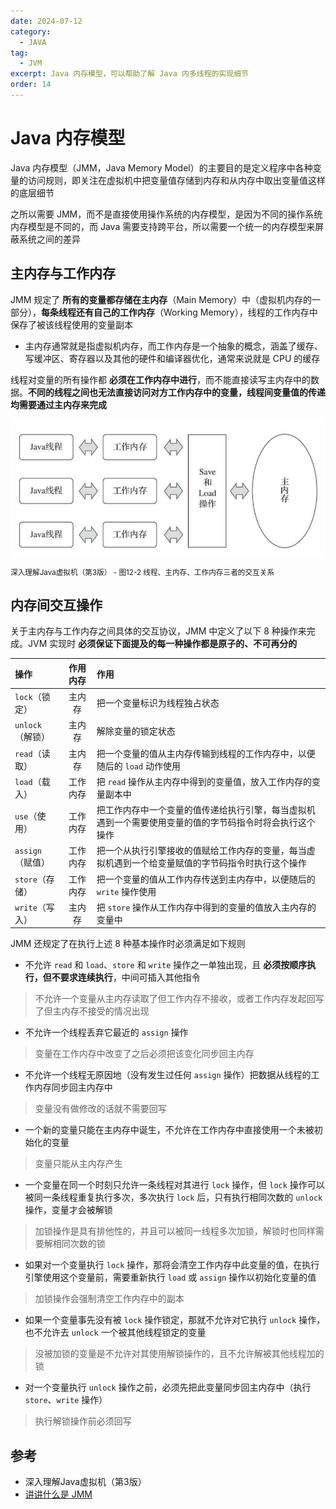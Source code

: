 ```yaml
---
date: 2024-07-12
category:
  - JAVA
tag:
  - JVM
excerpt: Java 内存模型，可以帮助了解 Java 内多线程的实现细节
order: 14
---
```


# Java 内存模型

Java 内存模型（JMM，Java Memory Model）的主要目的是定义程序中各种变量的访问规则，即关注在虚拟机中把变量值存储到内存和从内存中取出变量值这样的底层细节

之所以需要 JMM，而不是直接使用操作系统的内存模型，是因为不同的操作系统内存模型是不同的，而 Java 需要支持跨平台，所以需要一个统一的内存模型来屏蔽系统之间的差异

## 主内存与工作内存

JMM 规定了 **所有的变量都存储在主内存**（Main Memory）中（虚拟机内存的一部分），**每条线程还有自己的工作内存**（Working Memory），线程的工作内存中保存了被该线程使用的变量副本

- 主内存通常就是指虚拟机内存，而工作内存是一个抽象的概念，涵盖了缓存、写缓冲区、寄存器以及其他的硬件和编译器优化，通常来说就是 CPU 的缓存

线程对变量的所有操作都 **必须在工作内存中进行**，而不能直接读写主内存中的数据。**不同的线程之间也无法直接访问对方工作内存中的变量，线程间变量值的传递均需要通过主内存来完成**

![](./md.assets/main_working.png)

<small>深入理解Java虚拟机（第3版） - 图12-2 线程、主内存、工作内存三者的交互关系</small>

## 内存间交互操作

关于主内存与工作内存之间具体的交互协议，JMM 中定义了以下 8 种操作来完成。JVM 实现时 **必须保证下面提及的每一种操作都是原子的、不可再分的**

| 操作 | 作用内存 | 作用 |
| :- |:-: |:- |
| `lock`（锁定） | 主内存 | 把一个变量标识为线程独占状态 |
| `unlock`（解锁） | 主内存 | 解除变量的锁定状态 |
| `read`（读取） | 主内存 | 把一个变量的值从主内存传输到线程的工作内存中，以便随后的 `load` 动作使用 |
| `load`（载入） | 工作内存 | 把 `read` 操作从主内存中得到的变量值，放入工作内存的变量副本中 |
| `use`（使用） | 工作内存 | 把工作内存中一个变量的值传递给执行引擎，每当虚拟机遇到一个需要使用变量的值的字节码指令时将会执行这个操作 |
| `assign`（赋值） | 工作内存 | 把一个从执行引擎接收的值赋给工作内存的变量，每当虚拟机遇到一个给变量赋值的字节码指令时执行这个操作 |
| `store`（存储） | 工作内存 | 把一个变量的值从工作内存传送到主内存中，以便随后的 `write` 操作使用 |
| `write`（写入） | 主内存 | 把 `store` 操作从工作内存中得到的变量的值放入主内存的变量中 |

JMM 还规定了在执行上述 8 种基本操作时必须满足如下规则

- 不允许 `read` 和 `load`、`store` 和 `write` 操作之一单独出现，且 **必须按顺序执行，但不要求连续执行**，中间可插入其他指令

> 不允许一个变量从主内存读取了但工作内存不接收，或者工作内存发起回写了但主内存不接受的情况出现

- 不允许一个线程丢弃它最近的 `assign` 操作

> 变量在工作内存中改变了之后必须把该变化同步回主内存

- 不允许一个线程无原因地（没有发生过任何 `assign` 操作）把数据从线程的工作内存同步回主内存中

> 变量没有做修改的话就不需要回写

- 一个新的变量只能在主内存中诞生，不允许在工作内存中直接使用一个未被初始化的变量

> 变量只能从主内存产生

- 一个变量在同一个时刻只允许一条线程对其进行 `lock` 操作，但 `lock` 操作可以被同一条线程重复执行多次，多次执行 `lock` 后，只有执行相同次数的 `unlock` 操作，变量才会被解锁

> 加锁操作是具有排他性的，并且可以被同一线程多次加锁，解锁时也同样需要解相同次数的锁

- 如果对一个变量执行 `lock` 操作，那将会清空工作内存中此变量的值，在执行引擎使用这个变量前，需要重新执行 `load` 或 `assign` 操作以初始化变量的值

> 加锁操作会强制清空工作内存中的副本

- 如果一个变量事先没有被 `lock` 操作锁定，那就不允许对它执行 `unlock` 操作，也不允许去 `unlock` 一个被其他线程锁定的变量

> 没被加锁的变量是不允许对其使用解锁操作的，且不允许解被其他线程加的锁

- 对一个变量执行 `unlock` 操作之前，必须先把此变量同步回主内存中（执行 `store`、`write` 操作）

> 执行解锁操作前必须回写

## 参考

- 深入理解Java虚拟机（第3版）
- [讲讲什么是 JMM](https://www.cnblogs.com/shoshana-kong/p/16741851.html)
